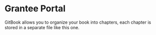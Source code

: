 # Grantee Portal

GitBook allows you to organize your book into chapters, each chapter is stored in a separate file like this one.

